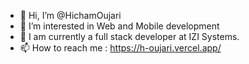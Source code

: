 - 👋 Hi, I’m @HichamOujari
- 👀 I’m interested in Web and Mobile development
- 🌱 I am currently a full stack developer at IZI Systems. 
- 📫 How to reach me : https://h-oujari.vercel.app/

<!---
HichamOujari/HichamOujari is a ✨ special ✨ repository because its `README.md` (this file) appears on your GitHub profile.
You can click the Preview link to take a look at your changes.
--->
